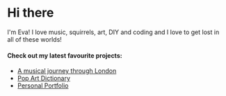 <h1>Hi there </h1> 
I'm Eva!
I love music, squirrels, art, DIY and coding and I love to get lost in all of these worlds!
<h4>Check out my latest favourite projects:</h4>
<ul>
  <li> <a href="[https://london-music-journey.netlify.app/]" target="_blank">A musical journey through London</a></li>
  <li> <a href="[https://evas-dictionary.netlify.app/]" target="_blank">Pop Art Dictionary</a></li>
    <li> <a href="[https://eva-nagengast.com/]" target="_blank">Personal Portfolio</a></li>
</ul>


<!--
**EvaNagengast/EvaNagengast** is a ✨ _special_ ✨ repository because its `README.md` (this file) appears on your GitHub profile.

Here are some ideas to get you started:

- 🔭 I’m currently working on ...
- 🌱 I’m currently learning ...
- 👯 I’m looking to collaborate on ...
- 🤔 I’m looking for help with ...
- 💬 Ask me about ...
- 📫 How to reach me: ...
- 😄 Pronouns: ...
- ⚡ Fun fact: ...
-->
